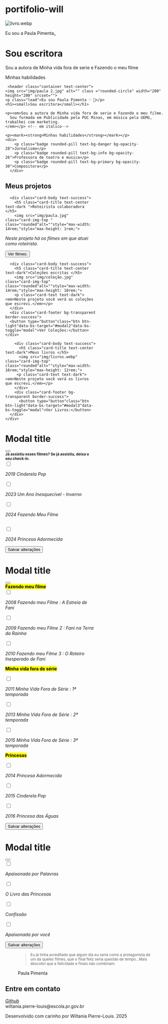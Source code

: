 # portifolio-will
<img src="img/paula.jpg" alt="livro.webp" srcset="">
    <p>Eu sou a Paula Pimenta_</p>
    <h1>Sou escritora </h1>
    <p>Sou a autora de Minha vida fora de serie e Fazendo o meu filme</p>
    <p>Minhas habilidades</p>
    <div>

     <header class="container text-center">
    <img src="img/paula 2.jpg" alt="" class ="rounded-circle" width="200"
    height="200" srcset="">
    <p class="lead">Eu sou Paula Pimenta ♡ 📖</p>
    <h1><small>Sou escritora</small></h1>
  
    <p><em>Sou a autora de Minha vida fora de serie e Fazendo o meu filme.
      Sou formada em Publicidade pela PUC Minas, em música pela UEMG, trabalhei com marketing. 
    </em></p> <!-- em italico-->
   <!-- em negrito e subrinhado com marca texto-->
    <p><mark><strong>Minhas habilidades</strong></mark></p>
    <div>
        <p class="badge rounded-pill text-bg-danger bg-opacity-28">Jornalismo</p>
        <p class="badge rounded-pill text-bg-info bg-opacity-26">Professora de teatro e musica</p>
        <p class="badge rounded-pill text-bg-primary bg-opacity-30">Compositora</p>
      </div>
</header>
<main class="container mt-5">
  <h2 class=" text-center">Meus projetos</h2>
  <div class="row">
    <!-- projeto 1 -->
    <div class="col-md-4">
  <div class="card border-success  text-bg-primary mb-3 bg-opacity-10" style="max-width: 18rem;">
  
      <div class="card-body text-success">
        <h5 class="card-title text-center text-dark ">Roteirista colaboradora </h5>
        <img src="img/paula.jpg" class="card-img-top " class="rounded"alt=""style="max-width: 14rem;"style="max-height: 1rem;">
<p class="card-text text-dark"><em>Neste projeto há os filmes em que atuei como roteirista.</em></p>
      </div>
      <div class="card-footer bg-transparent border-success">
        <button type="button"class="btn btn-light"data-bs-target="#modal1"data-bs-toggle="modal">Ver filmes:</button>
      </div>
    </div>
  </div>
<!-- projeto 2 -->
  <div class="col-md-4">
  <div class="card border-success text-bg-primary mb-3 bg-opacity-10 mb-3" style="max-width: 18rem;">
      
      <div class="card-body text-success">
        <h5 class="card-title text-center text-dark">Coleções escritas </h5>
        <img src="img/coleção.jpg" class="card-img-top" class="rounded"alt=""style="max-width: 14rem;"style="max-height: 10rem;">
        <p class="card-text text-dark"><em>Neste projeto você verá as coleções que escrevi.</em></p>
      </div>
      <div class="card-footer bg-transparent border-success">
      <button type="button"class="btn btn-light"data-bs-target="#modal2"data-bs-toggle="modal">Ver Coleções:</button>
    </div>
  </div>

  <!-- projeto 3 -->
  <div class="col md-3"> <!--tirei o menos 4 -->
    <div class="card border-success text-bg-primary mb-3 bg-opacity-10 mb-3" style="max-width: 18rem;">
        
        <div class="card-body text-success">
          <h5 class="card-title text-center text-dark">Meus livros </h5>
          <img src="img/livros.webp" class="card-img-top" class="rounded"alt=""style="max-width: 16rem;"style="max-height: 12rem;">
         <p class="card-text text-dark"><em>Neste projeto você verá os livros que escrevi.</em></p>
        </div>
        <div class="card-footer bg-transparent border-success">
          <button type="button"class="btn btn-light"data-bs-target="#modal3"data-bs-toggle="modal">Ver Livros:</button>
      </div>
    </div>

   <!-- MODAL 1-->
<div class="modal fade" id="modal1" tabindex="-1" aria-labelledby="exampleModalLabel" aria-hidden="true">
  <div class="modal-dialog">
    <div class="modal-content">
      <div class="modal-header">
        <h1 class="modal-title fs-5" id="exampleModalLabel">Modal title</h1>
        <button type="button" class="btn-close" data-bs-dismiss="modal" aria-label="Close"></button>
      </div>
     <div class="modal-body"><small class="text-primary"><strong>Já assistiu esses filmes? Se já assistiu, deixa o seu check-in.</small></strong>
        <div class="form-check">
          <input class="form-check-input" type="checkbox" value="" id="checkDefault">
          <label class="form-check-label" for="checkDefault">
           <p><em> 2019 Cinderela Pop	</em></p>
           <img src="img/pop-filme.jpg" alt=""style="max-width: 4rem;"style="max-height: 4rem;">
          </label>
        </div> 
        <div class="form-check">
          <input class="form-check-input" type="checkbox" value="" id="checkDefault">
          <label class="form-check-label" for="checkDefault">
            <p><em>2023	Um Ano Inesquecível - Inverno</em></p>
              <img src="img/inverno-filme.jpg" alt=""style="max-width: 4rem;"style="max-height: 4rem;">
          </label>
        </div> 
        <div class="form-check">
          <input class="form-check-input" type="checkbox" value="" id="checkDefault">
          <label class="form-check-label" for="checkDefault">
            <p><em>2024	Fazendo Meu Filme	</em></p>
            <img src="img/fani-filme.jpg" alt=""style="max-width: 4rem;"style="max-height: 4rem;">
            </p>
          </label>
        </div> 
        <div class="form-check">
          <input class="form-check-input" type="checkbox" value="" id="checkDefault">
          <label class="form-check-label" for="checkDefault">
            <p><em>2024 Princesa Adormecida</em></p>
            <img src="img/adormecia- filme.jpg" alt=""style="max-width: 4rem;"style="max-height: 4rem;">
          </label>
        </div> 
      </div>
      <div class="modal-footer">
        <button class="btn btn-primary" data-bs-target="modal1" data-bs-toggle="modal">Salvar alterações</button>
      </div>
    </div>
  </div>
</div>

 <!-- MODAL 2-->
<div class="modal fade" id="modal2" tabindex="-1" aria-labelledby="exampleModalLabel" aria-hidden="true">
  <div class="modal-dialog">
    <div class="modal-content">
      <div class="modal-header">
        <h1 class="modal-title fs-5" id="exampleModalLabel">Modal title</h1>
        <button type="button" class="btn-close" data-bs-dismiss="modal" aria-label="Close"></button>
      </div>
      <div class="modal-body"><mark><strong>Fazendo meu filme</strong></mark>
        <img src="img/fani.jpg" alt=""style="max-width: 8rem;"style="max-height: 8rem;">
        <div class="form-check"> <!--check-in-->
         <input class="form-check-input" type="checkbox" value="" id="checkDefault">
         <label class="form-check-label" for="checkDefault">
           <p><em>2008	Fazendo meu Filme : A Estreia de Fani</em></p>
         </label>
       </div> 
       <div class="form-check">
         <input class="form-check-input" type="checkbox" value="" id="checkDefault">
         <label class="form-check-label" for="checkDefault">
           <p><em>2009	Fazendo meu Filme 2 : Fani na Terra da Rainha</em></p>
         </label>
       </div> 
       <div class="form-check">
         <input class="form-check-input" type="checkbox" value="" id="checkDefault">
         <label class="form-check-label" for="checkDefault">
           <p><em>2010	Fazendo meu Filme 3 : O Roteiro Inesperado de Fani</em></p>
         </label>
       </div> 
       <p><mark><strong>Minha vida fora de série</strong></mark>
     <img src="img/coleção.jpg" alt=""style="max-width: 8rem;"style="max-height: 8rem;"></p>
       <div class="form-check">
         <input class="form-check-input" type="checkbox" value="" id="checkDefault">
         <label class="form-check-label" for="checkDefault">
           <p><em>2011	Minha Vida Fora de Série : 1ª temporada</em></p>
         </label>
       </div> 
       <div class="form-check">
         <input class="form-check-input" type="checkbox" value="" id="checkDefault">
         <label class="form-check-label" for="checkDefault">
           <p><em>2013	Minha Vida Fora de Série : 2ª temporada</em></p>
         </label>
       </div>
       <div class="form-check">
         <input class="form-check-input" type="checkbox" value="" id="checkDefault">
         <label class="form-check-label" for="checkDefault">
           <p><em>2015	Minha Vida Fora de Série : 3ª temporada</em></p>
         </label>
       </div>
       <p><mark><strong>Princesas</strong></mark>  
       <img src="img/princessas.jpg" alt=""style="max-width: 8rem;"style="max-height: 8rem;"></p>
       <div class="form-check">
         <input class="form-check-input" type="checkbox" value="" id="checkDefault">
         <label class="form-check-label" for="checkDefault">
           <p><em>2014	Princesa Adormecida	</em></p>
         </label>
       </div>
       <div class="form-check">
         <input class="form-check-input" type="checkbox" value="" id="checkDefault">
         <label class="form-check-label" for="checkDefault">
           <p><em>2015	Cinderela Pop	</em></p>
         </label>
       </div>
       <div class="form-check">
         <input class="form-check-input" type="checkbox" value="" id="checkDefault">
         <label class="form-check-label" for="checkDefault">
           <p><em>2016	Princesa das Águas</em></p>
         </label>
       </div>
       <div class="modal-footer">
         <button class="btn btn-primary" data-bs-target="modal2" data-bs-toggle="modal">Salvar alterações</button>
       </div>
     </div>
   </div>
 </div>

<!-- MODAL 3-->
<div class="modal fade" id="modal3" tabindex="-1"aria-labelledby="exampleModalLabel" aria-hidden="true">
  <div class="modal-dialog">
    <div class="modal-content">
      <div class="modal-header">
        <h1 class="modal-title fs-5" id="modal">Modal title</h1>
        <button type="button" class="btn-close" data-bs-dismiss="modal 3" aria-label="Close"></button>
      </div>
      <div class="modal-body">
        <div class="form-check">
          <input class="form-check-input" type="checkbox" value="" id="checkDefault">
          <label class="form-check-label" for="checkDefault">
            <p><em>Apaixonada por Palavras</em></p>
            <img src="img/palavras.jpg" alt=""style="max-width: 8rem;"style="max-height: 8rem;">
          </label>
        </div>
        <div class="form-check">
          <input class="form-check-input" type="checkbox" value="" id="checkDefault">
          <label class="form-check-label" for="checkDefault">
            <p><em>O Livro das Princesas</em></p>
            <img src="img/o livro.jpg" alt=""style="max-width: 8rem;"style="max-height: 8rem;">
          </label>
        </div>
        <div class="form-check">
          <input class="form-check-input" type="checkbox" value="" id="checkDefault">
          <label class="form-check-label" for="checkDefault">
            <p><em>Confissão</em></p>
            <img src="img/confissão.jpg" alt=""style="max-width: 8rem;"style="max-height: 8rem;">
          </label>
        </div>
        <div class="form-check">
          <input class="form-check-input" type="checkbox" value="" id="checkDefault">
          <label class="form-check-label" for="checkDefault">
            <p><em>Apaixonada por você</em></p>
            <img src="img/por voce.jpg" alt=""style="max-width: 8rem;"style="max-height: 8rem;">
          </label>
        </div>
        <div class="modal-footer">
          <button class="btn btn-primary" data-bs-target="modal3" data-bs-toggle="modal">Salvar alterações</button>
        </div>
      </div>
    </div>
    </div>
      
</main>
<!-- citação -->
<figure class="text-center">
  <blockquote class="blockquote">
    <p><small>Eu já tinha acreditado que algum dia eu seria como a protagonista de um da queles filmes,
       que o final feliz seria questão de tempo...Mais descobri que a felicidade e finais não combinam.</small></p>
  </blockquote>
  <figcaption class="blockquote-footer">
    Paula Pimenta <cite title="Source Title"></cite>
  </figcaption>
</figure>

<!-- rodapé -->
<footer class="container  py-5">
  <h2 class="text-primary">Entre em contato</h2> <!-- PINTEI DE AZUL -->
  <div>
    <i class="bi bi-github"><a href="https://github.com/Wiltania">Github</a></i><!--coloquei em formato de lista -->
  </div>
  <div>
    <i class="bi bi-envelope-at"></i><A:mail> wiltania.pierre-louis@escola.pr.gov.br</A:mail><!--coloquei em formato de lista -->
  </div>
  <p class="my-5 text-center">Desenvolvido com carinho por Wiltania Pierre-Louis. 2025</p>
  </footer>
</body>
</html>
